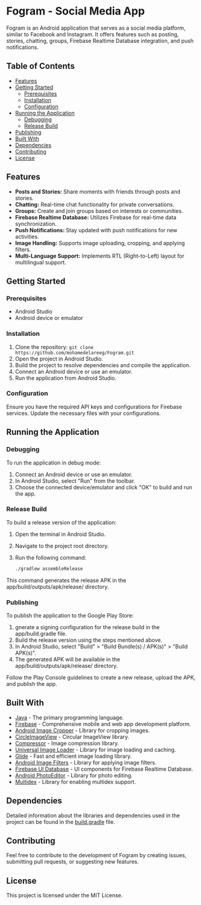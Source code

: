 # Fogram - Social Media App

Fogram is an Android application that serves as a social media platform, similar to Facebook and Instagram. It offers features such as posting, stories, chatting, groups, Firebase Realtime Database integration, and push notifications.

## Table of Contents

- [Features](#features)
- [Getting Started](#getting-started)
  - [Prerequisites](#prerequisites)
  - [Installation](#installation)
  - [Configuration](#configuration)
- [Running the Application](#running-the-application)
  - [Debugging](#debugging)
  - [Release Build](#release-build)
- [Publishing](#publishing)
- [Built With](#built-with)
- [Dependencies](#dependencies)
- [Contributing](#contributing)
- [License](#license)

## Features

- **Posts and Stories:** Share moments with friends through posts and stories.
- **Chatting:** Real-time chat functionality for private conversations.
- **Groups:** Create and join groups based on interests or communities.
- **Firebase Realtime Database:** Utilizes Firebase for real-time data synchronization.
- **Push Notifications:** Stay updated with push notifications for new activities.
- **Image Handling:** Supports image uploading, cropping, and applying filters.
- **Multi-Language Support:** Implements RTL (Right-to-Left) layout for multilingual support.

## Getting Started

### Prerequisites

- Android Studio
- Android device or emulator

### Installation

1. Clone the repository: `git clone https://github.com/mohamedelareeg/Fogram.git`
2. Open the project in Android Studio.
3. Build the project to resolve dependencies and compile the application.
4. Connect an Android device or use an emulator.
5. Run the application from Android Studio.

### Configuration

Ensure you have the required API keys and configurations for Firebase services. Update the necessary files with your configurations.

## Running the Application

### Debugging

To run the application in debug mode:

1. Connect an Android device or use an emulator.
2. In Android Studio, select "Run" from the toolbar.
3. Choose the connected device/emulator and click "OK" to build and run the app.

### Release Build

To build a release version of the application:

1. Open the terminal in Android Studio.
2. Navigate to the project root directory.
3. Run the following command:

   ```bash
   ./gradlew assembleRelease
   
This command generates the release APK in the app/build/outputs/apk/release/ directory.

### Publishing
To publish the application to the Google Play Store:

1. gnerate a signing configuration for the release build in the app/build.gradle file.
2. Build the release version using the steps mentioned above.
3. In Android Studio, select "Build" > "Build Bundle(s) / APK(s)" > "Build APK(s)".
4. The generated APK will be available in the app/build/outputs/apk/release/ directory.

Follow the Play Console guidelines to create a new release, upload the APK, and publish the app.

## Built With

- [Java](https://www.java.com/) - The primary programming language.
- [Firebase](https://firebase.google.com/) - Comprehensive mobile and web app development platform.
- [Android Image Cropper](https://github.com/ArthurHub/Android-Image-Cropper) - Library for cropping images.
- [CircleImageView](https://github.com/hdodenhof/CircleImageView) - Circular ImageView library.
- [Compressor](https://github.com/zetbaitsu/Compressor) - Image compression library.
- [Universal Image Loader](https://github.com/nostra13/Android-Universal-Image-Loader) - Library for image loading and caching.
- [Glide](https://github.com/bumptech/glide) - Fast and efficient image loading library.
- [Android Image Filters](https://github.com/androidhive/ImageFilters) - Library for applying image filters.
- [Firebase UI Database](https://github.com/firebase/FirebaseUI-Android) - UI components for Firebase Realtime Database.
- [Android PhotoEditor](https://github.com/burhanrashid52/PhotoEditor) - Library for photo editing.
- [Multidex](https://developer.android.com/studio/build/multidex) - Library for enabling multidex support.

## Dependencies

Detailed information about the libraries and dependencies used in the project can be found in the [build.gradle](build.gradle) file.

## Contributing

Feel free to contribute to the development of Fogram by creating issues, submitting pull requests, or suggesting new features.

## License

This project is licensed under the MIT License.
